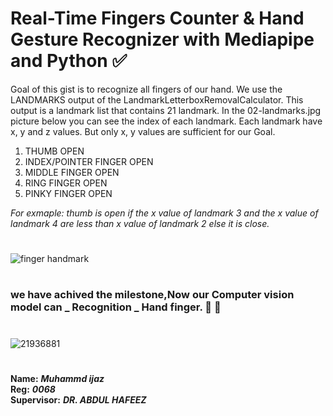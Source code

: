 # Real-Time Fingers Counter & Hand Gesture Recognizer with Mediapipe and Python ✅

Goal of this gist is to recognize all fingers of our hand. We use the LANDMARKS output of the LandmarkLetterboxRemovalCalculator. This output is a landmark list that contains 21 landmark. In the 02-landmarks.jpg picture below you can see the index of each landmark. Each landmark have x, y and z values. But only x, y values are sufficient for our Goal.

1. THUMB OPEN
2. INDEX/POINTER FINGER OPEN
3. MIDDLE FINGER OPEN
4. RING FINGER OPEN
5. PINKY FINGER OPEN

*For exmaple: thumb is open if the x value of landmark 3 and the x value of landmark 4 are less than x value of landmark 2 else it is close.*

#
![finger handmark](https://user-images.githubusercontent.com/75518471/149621188-e0f7405a-eb99-40ee-9c4a-c1be826b8783.jpg)


#

###  we have achived the milestone,Now our Computer vision model can _ Recognition _ Hand finger. 💎 🏁
#

![21936881](https://user-images.githubusercontent.com/75518471/149620356-bc868bee-cbb5-4bfe-b1d8-e41d9cdf330a.jpg)


#

**Name:** ***Muhammd ijaz*** <br>
**Reg:** ***0068*** <br>
**Supervisor:** ***DR. ABDUL HAFEEZ*** <br>
